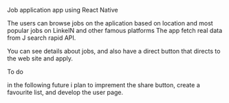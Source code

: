 Job application app using React Native

The users can browse jobs on the aplication based on location and most popular jobs on LinkeIN and other famous platforms
The app fetch real data from J search rapid API.

You can see details about jobs, and also have a direct button that directs to the web site and apply.

To do 

in the following future i plan to imprement the share button, create a favourite list, and develop the user page.

